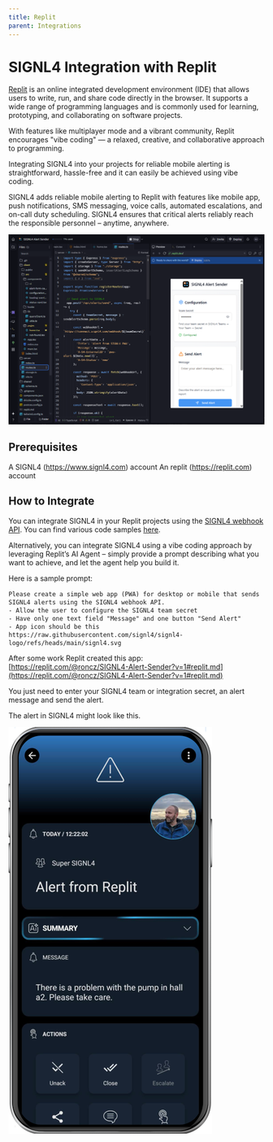 ```yaml
---
title: Replit
parent: Integrations
---
```


# SIGNL4 Integration with Replit

[Replit](https://replit.com/) is an online integrated development environment (IDE) that allows users to write, run, and share code directly in the browser. It supports a wide range of programming languages and is commonly used for learning, prototyping, and collaborating on software projects.

With features like multiplayer mode and a vibrant community, Replit encourages "vibe coding" — a relaxed, creative, and collaborative approach to programming.

Integrating SIGNL4 into your projects for reliable mobile alerting is straightforward, hassle-free and it can easily be achieved using vibe coding.

SIGNL4 adds reliable mobile alerting to Replit with features like mobile app, push notifications, SMS messaging, voice calls, automated escalations, and on-call duty scheduling. SIGNL4 ensures that critical alerts reliably reach the responsible personnel – anytime, anywhere.

![Replit SIGNL4 App](replit-signl4.png)

## Prerequisites

A SIGNL4 (https://www.signl4.com) account
An replit (https://replit.com) account

## How to Integrate

You can integrate SIGNL4 in your Replit projects using the [SIGNL4 webhook API](https://docs.signl4.com/integrations/webhook/webhook.html). You can find various code samples [here](https://docs.signl4.com/samples/code-samples/code-samples.html).

Alternatively, you can integrate SIGNL4 using a vibe coding approach by leveraging Replit’s AI Agent – simply provide a prompt describing what you want to achieve, and let the agent help you build it.

Here is a sample prompt:

```
Please create a simple web app (PWA) for desktop or mobile that sends SIGNL4 alerts using the SIGNL4 webhook API.
- Allow the user to configure the SIGNL4 team secret
- Have only one text field "Message" and one button "Send Alert"
- App icon should be this https://raw.githubusercontent.com/signl4/signl4-logo/refs/heads/main/signl4.svg
```

After some work Replit created this app:
[https://replit.com/@roncz/SIGNL4-Alert-Sender?v=1#replit.md](https://replit.com/@roncz/SIGNL4-Alert-Sender?v=1#replit.md)

You just need to enter your SIGNL4 team or integration secret, an alert message and send the alert.

The alert in SIGNL4 might look like this.

![SIGNL4 Alert](signl4-replit.png)
